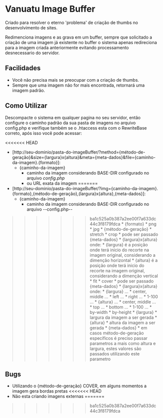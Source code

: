 Vanuatu Image Buffer
====================
Criado para resolver o eterno 'problema' de criação de thumbs no desenvolvimento de sites.

Redimenciona imagens e as grava em um buffer, sempre que solicitado a criação de uma imagem já existente no buffer o sistema apenas redireciona para a imagem criada anteriormente evitando processamento desnecessario do servidor.

Facilidades
-----------

* Você não precisa mais se preocupar com a criação de thumbs.
* Sempre que uma imagem não for mais encontrada, retornará uma imagem padrão.

Como Utilizar
-------------
Descompacte o sistema em qualquer pagina no seu servidor, então configure o caminho padrão da sua pasta de imagens no arquivo config.php e verifique também se o .htaccess esta com o RewriteBase correto, após isso você pode acessar:

<<<<<<< HEAD
* [http://seu-dominio/pasta-do-imageBuffer/?method={método-de-geração}&size={largura}x{altura}&meta={meta-dados}&file={caminho-da-imagem}.{formato}]:
    * {caminho-da-imagem}
        * caminho da imagem considerando BASE-DIR configurado no arquivo _config.php_
        * ou URL exata da imagem
=======
* [http://seu-dominio/pasta-do-imageBuffer/?img={caminho-da-imagem}.{formato},{método-de-geração},{largura}x{altura},{meta-dados}]:
    * {caminho-da-imagem}
        * caminho da imagem considerando BASE-DIR configurado no arquivo --config.php--
>>>>>>> ba1c525a0b387a2ee00f7a633dc44c3f8179fdca
    * {formato}
        * png
        * jpg
    * {método-de-geração}
        * stretch
        * crop
            * pode ser passado {meta-dados}
            * {largura}x{altura} onde:
                * {largura} é a posição onde terá inicio do recorte na imagem original, considerando a dimenção horizontal
                * {altura} é a posição onde terá inicio do recorte na imagem original, considerando a dimenção vertical
        * fit
        * cover
            * pode ser passado {meta-dados}
                * {largura}x{altura} onde:
                    * {largura} ...
                        * center, middle ...
                        * left ...
                        * right ...
                        * 1-100 ...
                    * {altura} ...
                        * center, middle ...
                        * top ...
                        * bottom ...
                        * 1-100 ...
        * by-width
        * by-height
    * {largura}
        * largura da imagem a ser gerada
    * {altura}
        * altura da imagem a ser gerada
    * {meta-dados}
        * em casos método-de-geração específicos é preciso passar parametros a mais como altura e largura, estes valores são passados utilizando este parametro

Bugs
----
* Utilizando o {método-de-geração} COVER, em alguns momentos a imagem gera bordas pretas
<<<<<<< HEAD
* Não esta criando imagens externas
=======
>>>>>>> ba1c525a0b387a2ee00f7a633dc44c3f8179fdca
